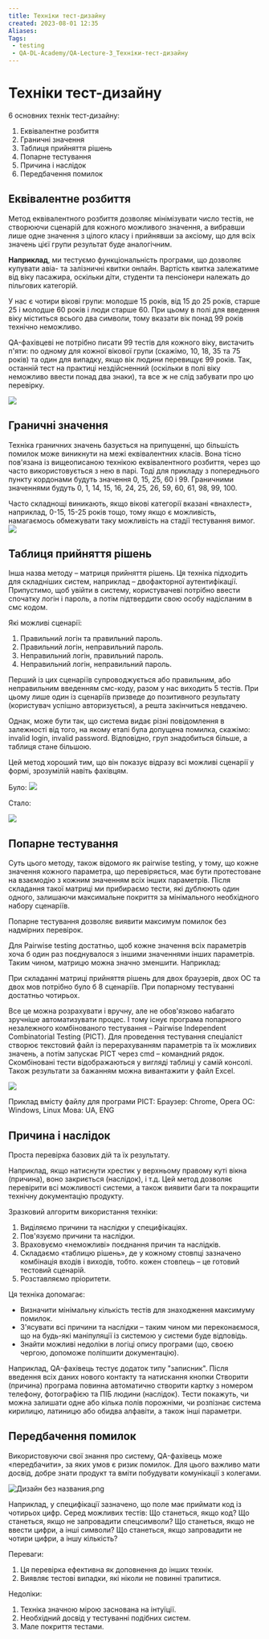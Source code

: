 ```yaml
---
title: Техніки тест-дизайну
created: 2023-08-01 12:35
Aliases:
Tags: 
 - testing
 - QA-DL-Academy/QA-Lecture-3_Техніки-тест-дизайну
---
```

# Техніки тест-дизайну

6 основних технік тест-дизайну:
1. Еквівалентне розбиття
2. Граничні значення
3. Таблиця прийняття рішень
4. Попарне тестування
5. Причина і наслідок
6. Передбачення помилок

## Еквівалентне розбиття

Метод еквівалентного розбиття дозволяє мінімізувати число тестів, не створюючи сценарій для кожного можливого значення, а вибравши лише одне значення з цілого класу і прийнявши за аксіому, що для всіх значень цієї групи результат буде аналогічним.

**Наприклад**, ми тестуємо функціональність програми, що дозволяє купувати авіа- та залізничні квитки онлайн. Вартість квитка залежатиме від віку пасажира, оскільки діти, студенти та пенсіонери належать до пільгових категорій.

У нас є чотири вікові групи: молодше 15 років, від 15 до 25 років, старше 25 і молодше 60 років і люди старше 60. При цьому в полі для введення віку міститься всього два символи, тому вказати вік понад 99 років технічно неможливо.

QA-фахівцеві не потрібно писати 99 тестів для кожного віку, вистачить п'яти: по одному для кожної вікової групи (скажімо, 10, 18, 35 та 75 років) та один для випадку, якщо вік людини перевищує 99 років. Так, останній тест на практиці нездійсненний (оскільки в полі віку неможливо ввести понад два знаки), та все ж не слід забувати про цю перевірку.

![](https://lh4.googleusercontent.com/pOJJ03xnhS8UlFGoNIEqstR5IhpD06a1cuJTtgICATUNSi3UHvRSPR7H6MbKa8LCMSMA12_j4OC0aVJp-ZL3acw2ZF7Hj2wn7XX_hBXnCXkbk28SmouJt6ilvqiaxX5Dk1rrfuMxg-P0eDJoX6l-b1s)

## Граничні значення

Техніка граничних значень базується на припущенні, що більшість помилок може виникнути на межі еквівалентних класів. Вона тісно пов'язана із вищеописаною технікою еквівалентного розбиття, через що часто використовується з нею в парі. Тоді для прикладу з попереднього пункту кордонами будуть значення 0, 15, 25, 60 і 99. Граничними значеннями будуть 0, 1, 14, 15, 16, 24, 25, 26, 59, 60, 61, 98, 99, 100.

Часто складнощі виникають, якщо вікові категорії вказані «внахлест», наприклад, 0-15, 15-25 років тощо, тому якщо є можливість, намагаємось обмежувати таку можливість на стадії тестування вимог.![](https://lh6.googleusercontent.com/x2ak2-db4a_h2iwVZuJiX8cBO1_izPVlVoVFF4XOvWrbc3kZWN53E9hghe4UewYQCN-jHCKZtc8SHBrkfRj2EoIDJHamlk5Sn4NDiaIrBrF1icV9UGlESNPByAneS0DRaLG-c2tATmcZc9EI7ZgFiSY)

## Таблиця прийняття рішень

Інша назва методу – матриця прийняття рішень. Ця техніка підходить для складніших систем, наприклад – двофакторної аутентифікації. Припустимо, щоб увійти в систему, користувачеві потрібно ввести спочатку логін і пароль, а потім підтвердити свою особу надісланим в смс кодом.

Які можливі сценарії:
1. Правильний логін та правильний пароль.
2. Правильний логін, неправильний пароль.
3. Неправильний логін, правильний пароль.
4. Неправильний логін, неправильний пароль.

Перший із цих сценаріїв супроводжується або правильним, або неправильним введенням смс-коду, разом у нас виходить 5 тестів. При цьому лише один із сценаріїв призведе до позитивного результату (користувач успішно авторизується), а решта закінчиться невдачею.

Однак, може бути так, що система видає різні повідомлення в залежності від того, на якому етапі була допущена помилка, скажімо: invalid login, invalid password. Відповідно, груп знадобиться більше, а таблиця стане більшою.

Цей метод хороший тим, що він показує відразу всі можливі сценарії у формі, зрозумілій навіть фахівцям.

Було:
![](https://lh5.googleusercontent.com/V2kL0tnCh7mXheQ-lQOdA8QYjKXFcOw__j9N2NSGhXMOr8H_yiQUz53I9-9l6Y3iISTkxhbVolgr0HhxLBmZ5qRdmwEYcZyD7Dm4ZV_Nb4Ad0Pga3H9hP6qF_ie3cxlogQ62RY3ixL4Mxd_-xrTcRV0)

Стало:

![](https://lh4.googleusercontent.com/OKY-ONmIzBQt3cSgnXx6ONtdhMsMVQ0kO9HUZB-LWYSShIGsnxlyMLnWX-YyNeoP_39sKhkYR192jbChNDmHPFhN_cxEGB1ufSbFUqfov2usD8NN8rVnfs1A5A0OvRFvZLCuUQ0GnmCrleZyvExx92A)

## Попарне тестування

Суть цього методу, також відомого як pairwise testing, у тому, що кожне значення кожного параметра, що перевіряється, має бути протестоване на взаємодію з кожним значенням всіх інших параметрів. Після складання такої матриці ми прибираємо тести, які дублюють один одного, залишаючи максимальне покриття за мінімального необхідного набору сценаріїв.

Попарне тестування дозволяє виявити максимум помилок без надмірних перевірок.

Для Pairwise testing достатньо, щоб кожне значення всіх параметрів хоча б один раз поєднувалося з іншими значеннями інших параметрів. Таким чином, матрицю можна значно зменшити. Наприклад:

При складанні матриці прийняття рішень для двох браузерів, двох ОС та двох мов потрібно було б 8 сценаріїв. При попарному тестуванні достатньо чотирьох.

Все це можна розрахувати і вручну, але не обов'язково набагато зручніше автоматизувати процес. І тому існує програма попарного незалежного комбінованого тестування – Pairwise Independent Combinatorial Testing (PICT). Для проведення тестування спеціаліст створює текстовий файл із перерахуванням параметрів та їх можливих значень, а потім запускає PICT через cmd – командний рядок. Скомбіновані тести відображаються у вигляді таблиці у самій консолі. Також результати за бажанням можна вивантажити у файл Excel.

![](https://lh5.googleusercontent.com/jSybuWb_Mqrd5mHF164ANBykcZgwhTbTMebX8vz56kaCAWRLWHtanCjFiUXMFk91S08eJY9gaKBWFbFeqsHPiwKSYcUQZBAyQry7tHmgU9dcSrLPkanGm1d_21-n26j-XT03Im4-u1P0BTLkKCo4vI0)

Приклад вмісту файлу для програми PICT:
Браузер: Chrome, Opera
ОС: Windows, Linux
Мова: UА, ENG

## Причина і наслідок

Проста перевірка базових дій та їх результату. 

Наприклад, якщо натиснути хрестик у верхньому правому куті вікна (причина), воно закриється (наслідок), і т.д. Цей метод дозволяє перевірити всі можливості системи, а також виявити баги та покращити технічну документацію продукту.

Зразковий алгоритм використання техніки:

1. Виділяємо причини та наслідки у специфікаціях.
2. Пов'язуємо причини та наслідки.
3. Враховуємо «неможливі» поєднання причин та наслідків.
4. Складаємо «таблицю рішень», де у кожному стовпці зазначено комбінація входів і виходів, тобто. кожен стовпець – це готовий тестовий сценарій.
5. Розставляємо пріоритети.

Ця техніка допомагає:
- Визначити мінімальну кількість тестів для знаходження максимуму помилок.
- З'ясувати всі причини та наслідки – таким чином ми переконаємося, що на будь-які маніпуляції із системою у системи буде відповідь.
- Знайти можливі недоліки в логіці опису програми (що, своєю чергою, допоможе поліпшити документацію).

Наприклад, QA-фахівець тестує додаток типу "записник". Після введення всіх даних нового контакту та натискання кнопки Створити (причина) програма повинна автоматично створити картку з номером телефону, фотографією та ПІБ людини (наслідок). Тести покажуть, чи можна залишати одне або кілька полів порожніми, чи розпізнає система кирилицю, латиницю або обидва алфавіти, а також інші параметри.

## Передбачення помилок

Використовуючи свої знання про систему, QA-фахівець може «передбачити», за яких умов є ризик помилок. Для цього важливо мати досвід, добре знати продукт та вміти побудувати комунікації з колегами.

  
![Дизайн без названия.png](https://lh5.googleusercontent.com/-fvtCm30JCTjhDvjlUxQknDIFeSNyXv2-FgLANvJcih7wmADhN_6Bx8KYWpec7mcdP5IGYUbCOd5BiCKL4BqYLH9O0EBgtZMzqFozJTXtNJtGktrk4UT6TBWZ8CS9HL6D9N8aiDp9s7dLmMMMaY0U0w "Дизайн без названия.png")

Наприклад, у специфікації зазначено, що поле має приймати код із чотирьох цифр. Серед можливих тестів:
Що станеться, якщо код?
Що станеться, якщо не запровадити спецсимволи?
Що станеться, якщо не ввести цифри, а інші символи?
Що станеться, якщо запровадити не чотири цифри, а іншу кількість?

Переваги:
1. Ця перевірка ефективна як доповнення до інших технік.
2. Виявляє тестові випадки, які ніколи не повинні трапитися.

Недоліки:
1. Техніка значною мірою заснована на інтуїції.
2. Необхідний досвід у тестуванні подібних систем.
3. Мале покриття тестами.
